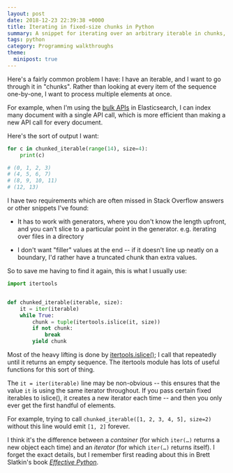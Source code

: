 ```yaml
---
layout: post
date: 2018-12-23 22:39:38 +0000
title: Iterating in fixed-size chunks in Python
summary: A snippet for iterating over an arbitrary iterable in chunks, and returning a smaller chunk if the boundaries don't line up.
tags: python
category: Programming walkthroughs
theme:
  minipost: true
---
```


Here's a fairly common problem I have: I have an iterable, and I want to go through it in "chunks".
Rather than looking at every item of the sequence one-by-one, I want to process multiple elements at once.

For example, when I'm using the [bulk APIs](https://www.elastic.co/guide/en/elasticsearch/reference/current/docs-bulk.html) in Elasticsearch, I can index many document with a single API call, which is more efficient than making a new API call for every document.

Here's the sort of output I want:

```python
for c in chunked_iterable(range(14), size=4):
    print(c)

# (0, 1, 2, 3)
# (4, 5, 6, 7)
# (8, 9, 10, 11)
# (12, 13)
```

I have two requirements which are often missed in Stack Overflow answers or other snippets I've found:

*   It has to work with generators, where you don't know the length upfront, and you can't slice to a particular point in the generator.
    e.g. iterating over files in a directory

*   I don't want "filler" values at the end -- if it doesn't line up neatly on a boundary, I'd rather have a truncated chunk than extra values.

So to save me having to find it again, this is what I usually use:

```python
import itertools


def chunked_iterable(iterable, size):
    it = iter(iterable)
    while True:
        chunk = tuple(itertools.islice(it, size))
        if not chunk:
            break
        yield chunk
```

Most of the heavy lifting is done by [itertools.islice()](https://docs.python.org/3/library/itertools.html#itertools.islice); I call that repeatedly until it returns an empty sequence.
The itertools module has lots of useful functions for this sort of thing.

The `it = iter(iterable)` line may be non-obvious -- this ensures that the value `it` is using the same iterator throughout.
If you pass certain fixed iterables to islice(), it creates a new iterator each time -- and then you only ever get the first handful of elements.

For example, trying to call `chunked_iterable([1, 2, 3, 4, 5], size=2)` without this line would emit `[1, 2]` forever.

I think it's the difference between a *container* (for which `iter(…)` returns a new object each time) and an *iterator* (for which `iter(…)` returns itself).
I forget the exact details, but I remember first reading about this in Brett Slatkin's book [*Effective Python*](https://effectivepython.com).
